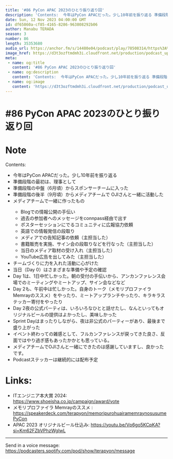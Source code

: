 ```yaml
---
title: '#86 PyCon APAC 2023のひとり振り返り回'
description: 'Contents:  今年はPyCon APACだった。少し10年前を振り返る 準備段階の最初は、理事として 準備段階の中盤（6月頃）からスポンサーチームに入った 準備段階の後半（9月頃）からメディア'
date: Sun, 12 Nov 2023 04:00:00 GMT
id: df65860a-cf85-4165-8286-963808292b06
author: Manabu TERADA
season: 3
number: 86
length: 35353680
audio_url: https://anchor.fm/s/14480e04/podcast/play/78508314/https%3A%2F%2Fd3ctxlq1ktw2nl.cloudfront.net%2Fstaging%2F2023-10-12%2F3c235667-df62-ac38-dfc1-8fe335e6f984.mp3
image_href: https://d3t3ozftmdmh3i.cloudfront.net/production/podcast_uploaded/3302665/3302665-1582446732992-f3e5401da36c1.jpg
meta:
 - name: og:title
   content: '#86 PyCon APAC 2023のひとり振り返り回'
 - name: og:description
   content: 'Contents:  今年はPyCon APACだった。少し10年前を振り返る 準備段階の最初は、理事として 準備段階の中盤（6月頃）からスポンサーチームに入った 準備段階の後半（9月頃）からメディア'
 - name: og:image
   content: 'https://d3t3ozftmdmh3i.cloudfront.net/production/podcast_uploaded/3302665/3302665-1582446732992-f3e5401da36c1.jpg'
---
```

# #86 PyCon APAC 2023のひとり振り返り回

<DisplayDate :dateStr="'Sun, 12 Nov 2023 04:00:00 GMT'" />
<DisplaySeason :season="3" :topic="86" />


# Note

<p>Contents:</p>
<ul>
 <li>今年はPyCon APACだった。少し10年前を振り返る</li>
 <li>準備段階の最初は、理事として</li>
  <li>準備段階の中盤（6月頃）からスポンサーチームに入った</li>
  <li>準備段階の後半（9月頃）からメディアチームで OJIさんと一緒に活動した</li>
  <li>メディアチームで一緒に作ったもの</li>
<ul>
  <li>Blogでの情報公開の手伝い</li>
  <li>過去の参加者へのメッセージをconnpass経由で出す</li>
  <li>ポスターセッションにでるコミュニティに広報協力依頼</li>
  <li>英語での情報発信の段取り</li>
  <li>メディアでの告知記事の依頼（主担当した）</li>
  <li>書籍販売を実施、サイン会の段取りなどを行なった（主担当した）</li>
  <li>当日のメディア取材の受け入れ（主担当した）</li>
  <li>YouTube広告を出してみた（主担当した）</li>
</ul>
  <li>チームづくりに力を入れた活動に心がけた</li>
  <li>当日（Day 0）はさまざまな準備や予定の確認</li>
  <li>Day 1は、1日中忙しかった。朝の受付の手伝いから、アンカンファレンス会場でのミーティングやミートアップ、サイン会などなど</li>
  <li>Day 2も、午前中は忙しかった。自身のトーク（メモリプロファイラMemrayのススメ）をやったり、ミートアップランチやったり、キラキラステッカー寄付をやったり</li>
  <li>Day 2夜の公式パーティは、いろいろなひとと話せたし、なんといってもオリジナルビールの提供はよかったし、美味しかった</li>
  <li>Sprint Dayはまったりしながら、夜は非公式のパーティーがあり、最後まで盛り上がった</li>
  <li>イベント終わっての雑感として、フルカンファレンスが戻ってきた良さ、反面ではやり過ぎ感もあったかかとも思っている。</li>
  <li>メディアチームでOJIさんと一緒にできたのは感謝していますし、良かったです。</li>
  <li>Podcastステッカーは継続的には配布予定</li>
</ul>

# Links:

- ITエンジニア本大賞 2024: ⁠https://www.shoeisha.co.jp/campaign/award/vote
- ⁠メモリプロファイラ Memrayのススメ : ⁠https://speakerdeck.com/terapyon/memoripurohuairamemraynosusume⁠PyCon
- APAC 2023 オリジナルビール仕込み: ⁠https://youtu.be/Vp6go5KCpKA?si=Km62FZbVPhzWgIwL⁠


--- 

Send in a voice message: https://podcasters.spotify.com/pod/show/terapyon/message



<Player title="#86 PyCon APAC 2023のひとり振り返り回" 
  audio_url="https://anchor.fm/s/14480e04/podcast/play/78508314/https%3A%2F%2Fd3ctxlq1ktw2nl.cloudfront.net%2Fstaging%2F2023-10-12%2F3c235667-df62-ac38-dfc1-8fe335e6f984.mp3" 
  image_href="https://d3t3ozftmdmh3i.cloudfront.net/production/podcast_uploaded/3302665/3302665-1582446732992-f3e5401da36c1.jpg" 
/>

